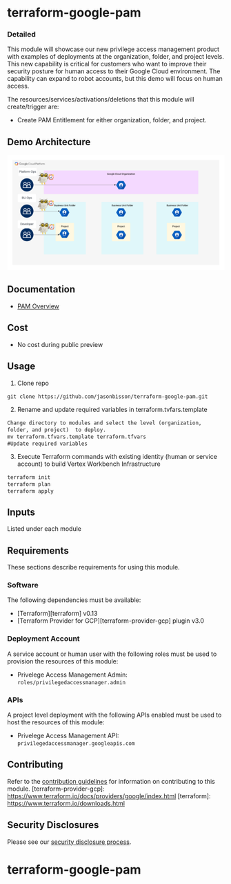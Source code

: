 # terraform-google-pam

### Detailed
This module will showcase our new privilege access management product with examples of deployments at the organization, folder, and project levels. This new capability is critical for customers who want to improve their security posture for human access to their Google Cloud environment. The capability can expand to robot accounts, but this demo will focus on human access.

The resources/services/activations/deletions that this module will create/trigger are:

- Create PAM Entitlement for either organization, folder, and project.

## Demo Architecture
![Reference Architecture](diagram/pam.png)

## Documentation
- [PAM Overview](https://cloud.google.com/iam/docs/pam-overview)

## Cost
- No cost during public preview

## Usage
1. Clone repo
```
git clone https://github.com/jasonbisson/terraform-google-pam.git

```

2. Rename and update required variables in terraform.tvfars.template
```
Change directory to modules and select the level (organization, folder, and project)  to deploy.
mv terraform.tfvars.template terraform.tfvars
#Update required variables
```
3. Execute Terraform commands with existing identity (human or service account) to build Vertex Workbench Infrastructure 

```
terraform init
terraform plan
terraform apply
```

<!-- BEGINNING OF PRE-COMMIT-TERRAFORM DOCS HOOK -->
## Inputs
Listed under each module

<!-- END OF PRE-COMMIT-TERRAFORM DOCS HOOK -->

## Requirements

These sections describe requirements for using this module.

### Software

The following dependencies must be available:

- [Terraform][terraform] v0.13
- [Terraform Provider for GCP][terraform-provider-gcp] plugin v3.0

### Deployment Account

A service account or human user with the following roles must be used to provision
the resources of this module:

- Privelege Access Management Admin: `roles/privilegedaccessmanager.admin`

### APIs

A project level deployment with the following APIs enabled must be used to host the
resources of this module:

- Privelege Access Management API: `privilegedaccessmanager.googleapis.com`


## Contributing

Refer to the [contribution guidelines](./CONTRIBUTING.md) for
information on contributing to this module.
[terraform-provider-gcp]: https://www.terraform.io/docs/providers/google/index.html
[terraform]: https://www.terraform.io/downloads.html

## Security Disclosures

Please see our [security disclosure process](./SECURITY.md).
# terraform-google-pam
